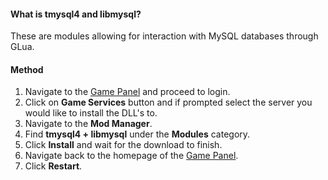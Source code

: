#### What is tmysql4 and libmysql?
These are modules allowing for interaction with MySQL databases through GLua.

#### Method
1. Navigate to the [Game Panel](https://gamepanel.hexanenetworks.com) and proceed to login.
2. Click on **Game Services** button and if prompted select the server you would like to install the DLL's to.
3. Navigate to the **Mod Manager**.
4. Find **tmysql4 + libmysql** under the **Modules** category.
5. Click **Install** and wait for the download to finish.
6. Navigate back to the homepage of the [Game Panel](https://gamepanel.hexanenetworks.com).
7. Click **Restart**.

